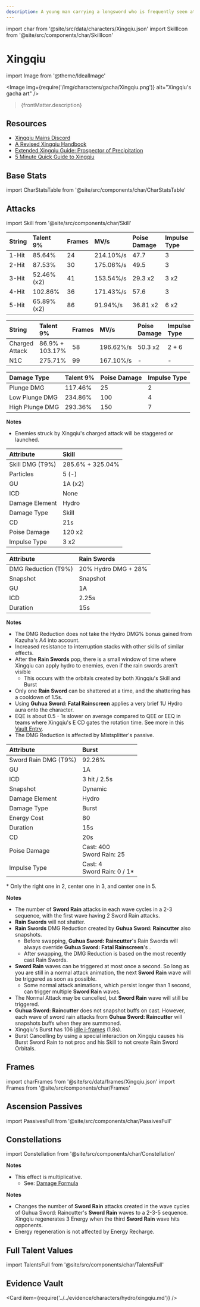 ```yaml
---
description: A young man carrying a longsword who is frequently seen at book booths. He has a chivalrous heart and yearns for justice and fairness for all.
---
```


import char from '@site/src/data/characters/Xingqiu.json'
import SkillIcon from '@site/src/components/char/SkillIcon'

# Xingqiu

import Image from '@theme/IdealImage'

<Image img={require('/img/characters/gacha/Xingqiu.png')} alt="Xingqiu's gacha art" />
<blockquote>{frontMatter.description}</blockquote>

## Resources

* [Xingqiu Mains Discord](https://discord.gg/5MKsJyhkQv)
* [A Revised Xingqiu Handbook](https://keqingmains.com/xingqiu-short/)
* [Extended Xingqiu Guide: Prospector of Precipitation](https://keqingmains.com/xingqiu-extended/)
* [5 Minute Quick Guide to Xingqiu](https://youtu.be/EiOP60N4p58)

## Base Stats

import CharStatsTable from '@site/src/components/char/CharStatsTable'

<CharStatsTable char={char} />

## Attacks

import Skill from '@site/src/components/char/Skill'

<Tabs>
<TabItem value='na' label='Normal Attacks'>
<SkillIcon char={char} skill='na' />
<div class='talent-columns'>
<Skill char={char} skill='na' sectionFilter='Normal Attack' />

| String | Talent 9%     | Frames | MV/s      | Poise Damage | Impulse Type |
| :----- | :------------ | :----- | :-------- | :----------- | :----------- |
| 1-Hit  | 85.64%        | 24     | 214.10%/s | 47.7         | 3            |
| 2-Hit  | 87.53%        | 30     | 175.06%/s | 49.5         | 3            |
| 3-Hit  | 52.46% \(x2\) | 41     | 153.54%/s | 29.3 x2      | 3 x2         |
| 4-Hit  | 102.86%       | 36     | 171.43%/s | 57.6         | 3            |
| 5-Hit  | 65.89% \(x2\) | 86     | 91.94%/s  | 36.81 x2     | 6 x2         |

</div>
<div class='talent-columns'>
<Skill char={char} skill='na' sectionFilter='Charged Attack' />

| String         | Talent 9%       | Frames | MV/s      | Poise Damage | Impulse Type |
| :------------- | :-------------- | :----- | :-------- | :----------- | :----------- |
| Charged Attack | 86.9% + 103.17% | 58     | 196.62%/s | 50.3 x2      | 2 + 6        |
| N1C            | 275.71%         | 99     | 167.10%/s | -            | -            |

</div>
<div class='talent-columns'>
<Skill char={char} skill='na' sectionFilter='Plunging Attack' />

| Damage Type     | Talent 9% | Poise Damage | Impulse Type |
| :-------------- | :-------- | :----------- | :----------- |
| Plunge DMG      | 117.46%   | 25           | 2            |
| Low Plunge DMG  | 234.86%   | 100          | 4            |
| High Plunge DMG | 293.36%   | 150          | 7            |

</div>

**Notes**

* Enemies struck by Xingqiu's charged attack will be staggered or launched.

</TabItem>

<TabItem value='e' label='Skill'>
<SkillIcon char={char} skill='e' />
<div class='talent-columns'>
<Skill char={char} skill='e' />

| Attribute       | Skill            |
| :-------------- | :--------------- |
| Skill DMG (T9%) | 285.6% + 325.04% |
| Particles       | 5 \(-\)          |
| GU              | 1A \(x2\)        |
| ICD             | None             |
| Damage Element  | Hydro            |
| Damage Type     | Skill            |
| CD              | 21s              |
| Poise Damage    | 120 x2           |
| Impulse Type    | 3 x2             |

</div>

| Attribute           | Rain Swords         |
| :------------------ | :------------------ |
| DMG Reduction (T9%) | 20% Hydro DMG + 28% |
| Snapshot            | Snapshot            |
| GU                  | 1A                  |
| ICD                 | 2.25s               |
| Duration            | 15s                 |

**Notes**

* The DMG Reduction does not take the Hydro DMG% bonus gained from Kazuha's A4 into account.
* Increased resistance to interruption stacks with other skills of similar effects.
* After the **Rain Swords** pop, there is a small window of time where Xingqiu can apply hydro to enemies, even if the rain swords aren't visible
  * This occurs with the orbitals created by both Xingqiu's Skill and Burst
* Only one **Rain Sword** can be shattered at a time, and the shattering has a cooldown of 1.5s.
* Using **Guhua Sword: Fatal Rainscreen** applies a very brief 1U Hydro aura onto the character.
* EQE is about 0.5 \- 1s slower on average compared to QEE or EEQ in teams where Xingqiu's E CD gates the rotation time. See more in this [Vault Entry](../../evidence/characters/hydro/xingqiu.md#xingqiu-eqe-vs-qee).
* The DMG Reduction is affected by Mistsplitter's passive.

</TabItem>

<TabItem value='q' label='Burst'>
<SkillIcon char={char} skill='q' />
<div class='talent-columns'>
<Skill char={char} skill='q'/>

| Attribute            | Burst                             |
| :------------------- | :-------------------------------- |
| Sword Rain DMG (T9%) | 92.26%                            |
| GU                   | 1A                                |
| ICD                  | 3 hit / 2.5s                      |
| Snapshot             | Dynamic                           |
| Damage Element       | Hydro                             |
| Damage Type          | Burst                             |
| Energy Cost          | 80                                |
| Duration             | 15s                               |
| CD                   | 20s                               |
| Poise Damage         | Cast: 400 <br/> Sword Rain: 25    |
| Impulse Type         | Cast: 4 <br/> Sword Rain: 0 / 1\* |

</div>

\* Only the right one in 2, center one in 3, and center one in 5.

**Notes**

* The number of **Sword Rain** attacks in each wave cycles in a 2-3 sequence, with the first wave having 2 Sword Rain attacks.
* **Rain Swords** will not shatter.
* **Rain Swords** DMG Reduction created by **Guhua Sword: Raincutter** also snapshots.
  * Before swapping, **Guhua Sword: Raincutter**'s Rain Swords will always override **Guhua Sword: Fatal Rainscreen**'s .
  * After swapping, the DMG Reduction is based on the most recently cast Rain Swords.
* **Sword Rain** waves can be triggered at most once a second. So long as you are still in a normal attack animation, the next **Sword Rain** wave will be triggered as soon as possible.
  * Some normal attack animations, which persist longer than 1 second, can trigger multiple **Sword Rain** waves.
* The Normal Attack may be cancelled, but **Sword Rain** wave will still be triggered.
* **Guhua Sword: Raincutter** does not snapshot buffs on cast. However, each wave of sword rain attacks from **Guhua Sword: Raincutter** will snapshots buffs when they are summoned.
* Xingqiu's Burst has 106 [idle i-frames](../../combat-mechanics/frames.md#burst-idle-iframes) \(1.8s\).
* Burst Cancelling by using a special interaction on Xingqiu causes his Burst Sword Rain to not proc and his Skill to not create Rain Sword Orbitals.

</TabItem>
</Tabs>

## Frames

import charFrames from '@site/src/data/frames/Xingqiu.json'
import Frames from '@site/src/components/char/Frames'

<Frames data={charFrames} />

## Ascension Passives

import PassivesFull from '@site/src/components/char/PassivesFull'

<PassivesFull char={char} />

## Constellations

import Constellation from '@site/src/components/char/Constellation'

<Tabs>
<TabItem value='c1' label='C1'>
<Constellation char={char} constellation={1} />
</TabItem>

<TabItem value='c2' label='C2'>
<Constellation char={char} constellation={2} />
</TabItem>

<TabItem value='c3' label='C3'>
<Constellation char={char} constellation={3} />
</TabItem>

<TabItem value='c4' label='C4'>
<Constellation char={char} constellation={4} />

**Notes**

* This effect is multiplicative.
  * See: [Damage Formula](../../combat-mechanics/damage/damage-formula.md#evilsoother)

</TabItem>

<TabItem value="c5" label="C5">
<Constellation char={char} constellation={5} />
</TabItem>

<TabItem value="c6" label="C6">
<Constellation char={char} constellation={6} />

**Notes**

* Changes the number of **Sword Rain** attacks created in the wave cycles of Guhua Sword: Raincutter's **Sword Rain** waves to a 2-3-5 sequence. Xingqiu regenerates 3 Energy when the third **Sword Rain** wave hits opponents.
* Energy regeneration is not affected by Energy Recharge.

</TabItem>
</Tabs>

## Full Talent Values

import TalentsFull from '@site/src/components/char/TalentsFull'

<TalentsFull char={char}/>

## Evidence Vault

<Card item={require('../../evidence/characters/hydro/xingqiu.md')} />
